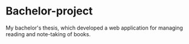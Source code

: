 # Bachelor-project
My bachelor's thesis, which developed a web application for managing reading and note-taking of books.
